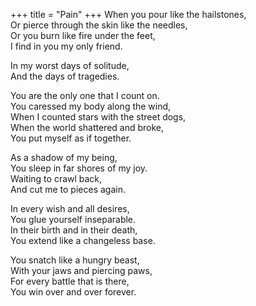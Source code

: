 +++
title = "Pain"
+++
When you pour like the hailstones,  
Or pierce through the skin like the needles,  
Or you burn like fire under the feet,  
I find in you my only friend.  

In my worst days of solitude,  
And the days of tragedies.  

You are the only one that I count on.  
You caressed my body along the wind,  
When I counted stars with the street dogs,  
When the world shattered and broke,  
You put myself as if together.  

As a shadow of my being,  
You sleep in far shores of my joy.  
Waiting to crawl back,  
And cut me to pieces again.  

In every wish and all desires,  
You glue yourself inseparable.  
In their birth and in their death,  
You extend like a changeless base.  

You snatch like a hungry beast,  
With your jaws and piercing paws,  
For every battle that is there,  
You win over and over forever.
